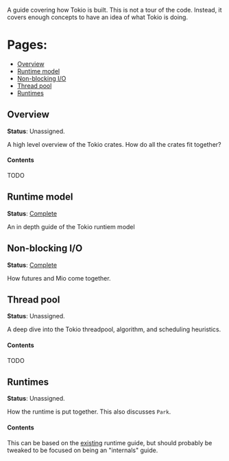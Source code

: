A guide covering how Tokio is built. This is not a tour of the code. Instead, it
covers enough concepts to have an idea of what Tokio is doing.

# Pages:

* [Overview](#overview)
* [Runtime model](#runtime-model)
* [Non-blocking I/O](#non-blocking-io)
* [Thread pool](#thread-pool)
* [Runtimes](#runtimes)

<a name="overview"></a>
## Overview

**Status**: Unassigned.

A high level overview of the Tokio crates. How do all the crates fit together?

#### Contents

TODO

<a name="runtime-model"></a>
## Runtime model

**Status**: [Complete](https://tokio.rs/docs/internals/runtime-model/)

An in depth guide of the Tokio runtiem model

<a name="non-blocking-io"></a>
## Non-blocking I/O

**Status**: [Complete](https://tokio.rs/docs/internals/net/)

How futures and Mio come together.

<a href="thread-pool"></a>
## Thread pool

**Status**: Unassigned.

A deep dive into the Tokio threadpool, algorithm, and scheduling heuristics.

#### Contents

TODO

<a href="runtimes"></a>
## Runtimes

**Status**: Unassigned.

How the runtime is put together. This also discusses `Park`.

#### Contents

This can be based on the [existing](https://tokio.rs/docs/going-deeper/building-runtime/) runtime guide, but should probably be tweaked to be focused on being an "internals" guide.
